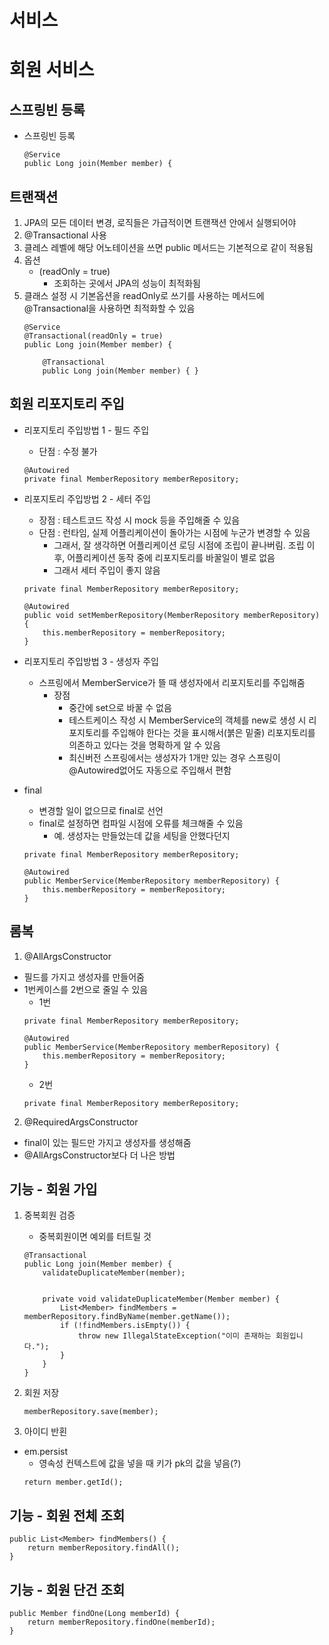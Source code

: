 # 서비스
# 회원 서비스
## 스프링빈 등록
- 스프링빈 등록
    ```
    @Service
    public Long join(Member member) {
    ```
## 트랜잭션
1. JPA의 모든 데이터 변경, 로직들은 가급적이면 트랜잭션 안에서 실행되어야
2. @Transactional 사용
3. 클레스 레벨에 해당 어노테이션을 쓰면 public 메서드는 기본적으로 같이 적용됨
4. 옵션
    - (readOnly = true)
        - 조회하는 곳에서 JPA의 성능이 최적화됨
5. 클래스 설정 시 기본옵션을 readOnly로 쓰기를 사용하는 메서드에 @Transactional을 사용하면 최적화할 수 있음
    ```
    @Service
    @Transactional(readOnly = true)
    public Long join(Member member) {

        @Transactional
        public Long join(Member member) { }
    ```


## 회원 리포지토리 주입
- 리포지토리 주입방법 1 - 필드 주입
    - 단점 : 수정 불가
    ```
    @Autowired
    private final MemberRepository memberRepository;
    ```
- 리포지토리 주입방법 2 - 세터 주입
    - 장점 : 테스트코드 작성 시 mock 등을 주입해줄 수 있음
    - 단점 : 런타임, 실제 어플리케이션이 돌아가는 시점에 누군가 변경할 수 있음
        - 그래서, 잘 생각하면 어플리케이션 로딩 시점에 조립이 끝나버림. 조립 이후, 어플리케이션 동작 중에 리포지토리를 바꿀일이 별로 없음
        - 그래서 세터 주입이 좋지 않음
    ```
    private final MemberRepository memberRepository;

    @Autowired
    public void setMemberRepository(MemberRepository memberRepository) {
        this.memberRepository = memberRepository;
    }
    ```
- 리포지토리 주입방법 3 - 생성자 주입
    - 스프링에서 MemberService가 뜰 때 생성자에서 리포지토리를 주입해줌
        - 장점 
            - 중간에 set으로 바꿀 수 없음
            - 테스트케이스 작성 시 MemberService의 객체를 new로 생성 시 리포지토리를 주입해야 한다는 것을 표시해서(붉은 밑줄) 리포지토리를 의존하고 있다는 것을 명확하게 알 수 있음
            - 최신버전 스프링에서는 생성자가 1개만 있는 경우 스프링이 @Autowired없어도 자동으로 주입해서 편함
- final
    - 변경할 일이 없으므로 final로 선언
    - final로 설정하면 컴파일 시점에 오류를 체크해줄 수 있음
        - 예. 생성자는 만들었는데 값을 세팅을 안했다던지

    ```
    private final MemberRepository memberRepository;

    @Autowired
    public MemberService(MemberRepository memberRepository) {
        this.memberRepository = memberRepository;
    }
    ```
## 롬복 
1. @AllArgsConstructor
- 필드를 가지고 생성자를 만들어줌
- 1번케이스를 2번으로 줄일 수 있음
    - 1번
    ```
    private final MemberRepository memberRepository;

    @Autowired
    public MemberService(MemberRepository memberRepository) {
        this.memberRepository = memberRepository;
    }
    ```
    - 2번
    ```
    private final MemberRepository memberRepository;
    ```

2. @RequiredArgsConstructor
- final이 있는 필드만 가지고 생성자를 생성해줌
- @AllArgsConstructor보다 더 나은 방법



## 기능 - 회원 가입
1. 중복회원 검증
    - 중복회원이면 예외를 터트릴 것
    ```
    @Transactional
    public Long join(Member member) { 
        validateDuplicateMember(member); 


        private void validateDuplicateMember(Member member) {
            List<Member> findMembers = memberRepository.findByName(member.getName());
            if (!findMembers.isEmpty()) {
                throw new IllegalStateException("이미 존재하는 회원입니다.");
            }
        }
    }
    ```
2. 회원 저장
    ```
    memberRepository.save(member);
    ```

3. 아이디 반횐
- em.persist
    - 영속성 컨텍스트에 값을 넣을 때 키가 pk의 값을 넣음(?)
    ```
    return member.getId();
    ```


## 기능 - 회원 전체 조회

```
public List<Member> findMembers() {
    return memberRepository.findAll();
}
```

## 기능 - 회원 단건 조회

```
public Member findOne(Long memberId) {
    return memberRepository.findOne(memberId);
}
```